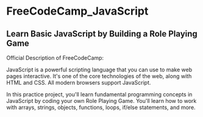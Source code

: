 # FreeCodeCamp_JavaScript

## Learn Basic JavaScript by Building a Role Playing Game

Official Description of FreeCodeCamp:

JavaScript is a powerful scripting language that you can use to make web pages interactive. It's one of the core technologies of the web, along with HTML and CSS. All modern browsers support JavaScript.

In this practice project, you'll learn fundamental programming concepts in JavaScript by coding your own Role Playing Game. You'll learn how to work with arrays, strings, objects, functions, loops, if/else statements, and more.
